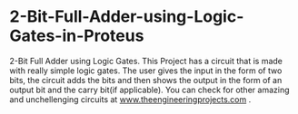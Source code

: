 # 2-Bit-Full-Adder-using-Logic-Gates-in-Proteus
2-Bit Full Adder using Logic Gates.
This Project has a circuit that is made with really simple logic gates. The user gives the input in the form of two bits, the circuit adds the bits and then shows the output in the form of an output bit and the carry bit(if applicable). You can check for other amazing and unchellenging circuits at www.theengineeringprojects.com .
